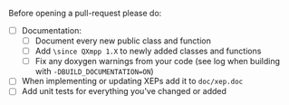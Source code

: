 Before opening a pull-request please do:
- [ ] Documentation:
  - [ ] Document every new public class and function
  - [ ] Add `\since QXmpp 1.X` to newly added classes and functions
  - [ ] Fix any doxygen warnings from your code (see log when building with `-DBUILD_DOCUMENTATION=ON`)
- [ ] When implementing or updating XEPs add it to `doc/xep.doc`
- [ ] Add unit tests for everything you've changed or added
